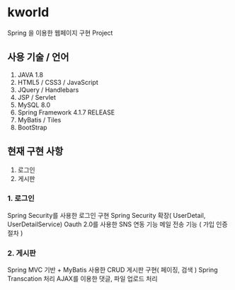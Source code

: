 # kworld
Spring 을 이용한 웹페이지 구현 Project

## 사용 기술 / 언어
1. JAVA 1.8
2. HTML5 / CSS3 / JavaScript
3. JQuery / Handlebars
3. JSP / Servlet 
4. MySQL 8.0
5. Spring Framework 4.1.7 RELEASE
6. MyBatis / Tiles
7. BootStrap

## 현재 구현 사항
1. 로그인 
2. 게시판

### 1. 로그인
  Spring Security를 사용한 로그인 구현
  Spring Security 확장( UserDetail, UserDetailService)
  Oauth 2.0를 사용한 SNS 연동 기능
  메일 전송 기능 ( 가입 인증 절차 )
  
### 2. 게시판
   Spring MVC 기반 + MyBatis 사용한 CRUD 게시판 구현( 페이징, 검색 )
   Spring Transcation 처리
   AJAX를 이용한 댓글, 파일 업로드 처리
   
   


